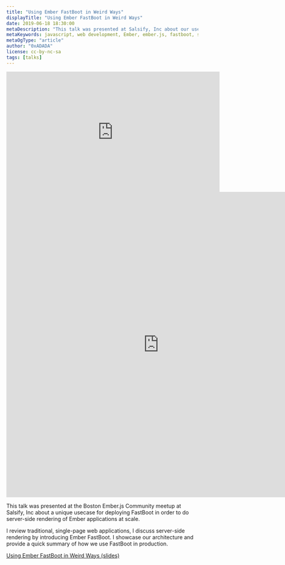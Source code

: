 ```yaml
---
title: "Using Ember FastBoot in Weird Ways"
displayTitle: "Using Ember FastBoot in Weird Ways"
date: 2019-06-18 18:30:00
metaDescription: "This talk was presented at Salsify, Inc about our usecase for deploying FastBoot to do server-side rendering of Ember applications at large scale."
metaKeywords: javascript, web development, Ember, ember.js, fastboot, server side rendering
metaOgType: "article"
author: "0xADADA"
license: cc-by-nc-sa
tags: [talks]
---
```


<iframe width="560" height="315" 
  src="https://www.youtube.com/embed/gh9_5lMKtAY?start=286" 
  frameborder="0" 
  allow="accelerometer; autoplay; encrypted-media; gyroscope; picture-in-picture"
  allowfullscreen></iframe>

<iframe width="800" height="800" 
  src="https://0xadada.pub/talk-using-ember-fastboot-in-weird-ways/"
  frameborder="0">
</iframe>

This talk was presented at the Boston Ember.js Community meetup at Salsify, Inc
about a unique usecase for deploying FastBoot in order to do server-side
rendering of Ember applications at scale.

I review traditional, single-page web applications, I discuss server-side
rendering by introducing Ember FastBoot. I showcase our architecture and
provide a quick summary of how we use FastBoot in production.

[Using Ember FastBoot in Weird Ways (slides)](https://0xadada.pub/talk-using-ember-fastboot-in-weird-ways/)
